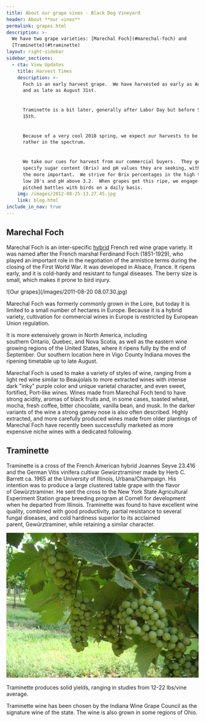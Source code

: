 ```yaml
---
title: About our grape vines - Black Dog Vineyard
header: About **our vines**
permalink: grapes.html
description: >-
  We have two grape varieties: [Marechal Foch](#marechal-foch) and
  [Traminette](#traminette)
layout: right-sidebar
sidebar_sections:
  - cta: View Updates
    title: Harvest Times
    description: >-
      Foch is an early harvest grape.  We have harvested as early as August 15th
      and as late as August 31st.


      Traminette is a bit later, generally after Labor Day but before September
      15th.


      Because of a very cool 2018 spring, we expect our harvests to be later
      rather in the spectrum.


      We take our cues for harvest from our commercial buyers.  They generally
      specify sugar content (Brix) and pH values they are seeking, with pH being
      the more important.  We strive for Brix percentages in the high teens and
      low 20's and pH above 3.2.  When grapes get this ripe, we engage in
      pitched battles with birds on a daily basis.
    img: /images/2012-08-25-13.27.45.jpg
    link: blog.html
include_in_nav: true
---
```

## Marechal Foch

Marechal Foch is an inter-specific [hybrid](https://en.wikipedia.org/wiki/Hybrid_grapes) French red wine grape variety. It was named after the French marshal Ferdinand Foch (1851-1929), who played an important role in the negotiation of the armistice terms during the closing of the First World War. It was developed in Alsace, France.  It ripens early, and it is cold-hardy and resistant to fungal diseases. The berry size is small, which makes it prone to bird injury. 

![Our grapes](/images/2011-08-20 08.07.30.jpg)

Marechal Foch was formerly commonly grown in the Loire, but today it is limited to a small number of hectares in Europe. Because it is a hybrid variety, cultivation for commercial wines in Europe is restricted by European Union regulation.

It is more extensively grown in North America, including southern Ontario, Quebec, and Nova Scotia, as well as the eastern wine growing regions of the United States, where it ripens fully by the end of September. Our southern location here in Vigo County Indiana moves the ripening timetable up to late August.

Marechal Foch is used to make a variety of styles of wine, ranging from a light red wine similar to Beaujolais to more extracted wines with intense dark "inky" purple color and unique varietal character, and even sweet, fortified, Port-like wines. Wines made from Marechal Foch tend to have strong acidity, aromas of black fruits and, in some cases, toasted wheat, mocha, fresh coffee, bitter chocolate, vanilla bean, and musk. In the darker variants of the wine a strong gamey nose is also often described. Highly extracted, and more carefully produced wines made from older plantings of Marechal Foch have recently been successfully marketed as more expensive niche wines with a dedicated following.

## Traminette

Traminette is a cross of the French American hybrid Joannes Seyve 23.416 and the German Vitis vinifera cultivar Gewürztraminer made by Herb C. Barrett ca. 1965 at the University of Illinois, Urbana/Champaign. His intention was to produce a large clustered table grape with the flavor of Gewürztraminer. He sent the cross to the New York State Agricultural Experiment Station grape breeding program at Cornell for development when he departed from Illinois. Traminette was found to have excellent wine quality, combined with good productivity, partial resistance to several fungal diseases, and cold hardiness superior to its acclaimed parent, Gewürztraminer, while retaining a similar character.

![Traminette](/images/2011-08-03-09.35.41.jpg)

Traminette produces solid yields, ranging in studies from 12-22 lbs/vine average.

Traminette wine has been chosen by the Indiana Wine Grape Council as the signature wine of the state. The wine is also grown in some regions of Ohio.
